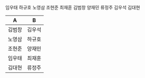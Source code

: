 
임우태
하규호
노영삼
조현준
최재훈
김범창
양재민
류정주
김우석
김대현

| A      | B      |
| ------ | ------ |
| 김범창 | 김우석 |
| 노영삼 | 하규호 |
| 조현준 | 양재민 |
| 임우태 | 최재훈 |
| 김대현 | 류정주 |

